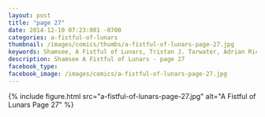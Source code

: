 ```yaml
---
layout: post
title: "page 27"
date: 2014-12-10 07:23:001 -0700
categories: a-fistful-of-lunars
thumbnail: /images/comics/thumbs/a-fistful-of-lunars-page-27.jpg
keywords: Shamsee, A Fistful of Lunars, Tristan J. Tarwater, Adrian Ricker
description: Shamsee A Fistful of Lunars - page 27
facebook_type: 
facebook_image: /images/comics/a-fistful-of-lunars-page-27.jpg
---
```

{% include figure.html src="a-fistful-of-lunars-page-27.jpg" alt="A Fistful of Lunars Page 27" %}